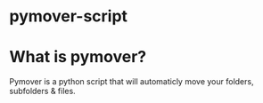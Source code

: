 # pymover-script

# What is pymover?
Pymover is a python script that will automaticly move your folders, subfolders & files.

 
